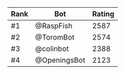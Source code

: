 Rank|Bot|Rating
---|---|---
#1|@RaspFish|2587
#2|@ToromBot|2574
#3|@colinbot|2388
#4|@OpeningsBot|2123
